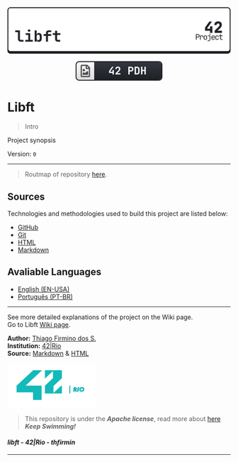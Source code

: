 <!-- Header -->
<div align=center>

<a href="/">
	<picture>
		<source media="(prefers-color-scheme: dark)" srcset="/.github/img/libft_dark.svg">
		<source media="(prefers-color-scheme: light)" srcset="/.github/img/libft_light.svg">
		<img alt="42 Header" src="/.github/img/libft_light.svg">
	</picture>
</a>

[![42PDH Badge](/.github/img/42pdh_badge.svg)][42pdh]

</div>

# Libft

> Intro

Project synopsis

Version: `0`

---

<!-- Body -->

> Routmap of repository [here](/.github/routmap/README.md).

## Sources

Technologies and methodologies used to build this project are listed below:

* [GitHub][github]
* [Git][git]
* [HTML][html]
* [Markdown][markdown]


## Avaliable Languages

* [English (EN-USA)](/RDMERouter/README.en.md)
* [Português (PT-BR)](/RDMERouter/README.pt.md)

<!-- Footer -->

---

See more detailed explanations of the project on the Wiki page.   
Go to Libft [Wiki page][wiki].   

**Author:** [Thiago Firmino dos S.][thfirmin]   
**Institution:** [42|Rio][42rio]   
**Source:** [Markdown][markdown] & [HTML][html]   

<a href="https://linktr.ee/42Rio">
	<picture>
		<source media="(prefers-color-scheme: dark)" srcset="/.github/img/42logo_dark.png">
		<source media="(prefers-color-scheme: light)" srcset="/.github/img/42logo_light.png">
		<img width="200" height="100" alt="42 Rio Logo" src="/.github/img/42logo_light.png">
	</picture>
</a>

> This repository is under the _**Apache license**_, read more about [here](/LICENSE)   
> **_Keep Swimming!_**   

#### _libft - 42|Rio - thfirmin_
---

<!-- Links -->
[42pdh]:<https://github.com/gawbsouza/42-pdh>
[wiki]:<https://github.com/Thfirmin/libft/wiki>
[thfirmin]:<https://github.com/Thfirmin>
[42rio]:<https://42.rio>
[markdown]:<https://daringfireball.net/projects/markdown>
[github]:<https://docs.github.com/en>
[git]:<https://git-scm.com/doc>
[html]:<https://www.w3schools.com/html>

